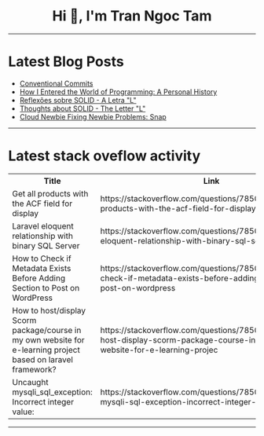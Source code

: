 <h1 align="center">Hi 👋, I'm Tran Ngoc Tam</h1>

---

# Latest Blog Posts 
<!-- BLOG-POST-LIST:START -->
- [Conventional Commits](https://dev.to/thiagoanjos/conventional-commits-346l)
- [How I Entered the World of Programming: A Personal History](https://dev.to/gift_mugweni_1c055b418706/how-i-entered-the-world-of-programming-a-personal-history-peh)
- [Reflexões sobre SOLID - A Letra &quot;L&quot;](https://dev.to/mdeamp/reflexoes-sobre-solid-a-letra-l-5bm3)
- [Thoughts about SOLID - The Letter &quot;L&quot;](https://dev.to/mdeamp/thoughts-about-solid-the-letter-l-1egf)
- [Cloud Newbie Fixing Newbie Problems: Snap](https://dev.to/rossli/cloud-newbie-fixing-newbie-problems-snap-4b63)
<!-- BLOG-POST-LIST:END -->

---

# Latest stack oveflow activity
<table>
  <tr><th>Title</th><th>Link</th></tr>
  <!-- STACKOVERFLOW:START --><tr><td>Get all products with the ACF field for display</td><td>https://stackoverflow.com/questions/78500924/get-all-products-with-the-acf-field-for-display</td></tr><tr><td>Laravel eloquent relationship with binary SQL Server</td><td>https://stackoverflow.com/questions/78500882/laravel-eloquent-relationship-with-binary-sql-server</td></tr><tr><td>How to Check if Metadata Exists Before Adding Section to Post on WordPress</td><td>https://stackoverflow.com/questions/78500549/how-to-check-if-metadata-exists-before-adding-section-to-post-on-wordpress</td></tr><tr><td>How to host/display Scorm package/course in my own website for e-learning project based on laravel framework?</td><td>https://stackoverflow.com/questions/78500510/how-to-host-display-scorm-package-course-in-my-own-website-for-e-learning-projec</td></tr><tr><td>Uncaught mysqli_sql_exception: Incorrect integer value:</td><td>https://stackoverflow.com/questions/78500161/uncaught-mysqli-sql-exception-incorrect-integer-value</td></tr><!-- STACKOVERFLOW:END -->
</table>

---


